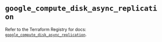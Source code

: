 # `google_compute_disk_async_replication`

Refer to the Terraform Registry for docs: [`google_compute_disk_async_replication`](https://registry.terraform.io/providers/hashicorp/google/6.34.0/docs/resources/compute_disk_async_replication).
